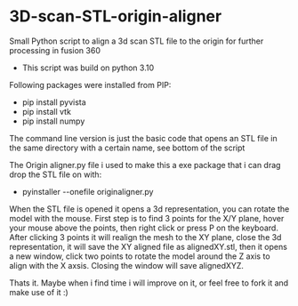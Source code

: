 # 3D-scan-STL-origin-aligner
Small Python script to align a 3d scan STL file to the origin for further processing in fusion 360

- This script was build on python 3.10

Following packages were installed from PIP:
- pip install pyvista
- pip install vtk
- pip install numpy


The command line version is just the basic code that opens an STL file in the same directory with a certain name, see bottom of the script

The Origin aligner.py file i used to make this a exe package that i can drag drop the STL file on with:
- pyinstaller --onefile originaligner.py


When the STL file is opened it opens a 3d representation, you can rotate the model with the mouse. 
First step is to find 3 points for the X/Y plane, hover your mouse above the points, then right click or press P on the keyboard. 
After clicking 3 points it will realign the mesh to the XY plane, close the 3d representation, it will save the XY aligned file as alignedXY.stl, then it opens a new window, click two points to rotate the model around the Z axis to align with the X axsis. 
Closing the window will save alignedXYZ. 

Thats it. Maybe when i find time i will improve on it, or feel free to fork it and make use of it :) 
